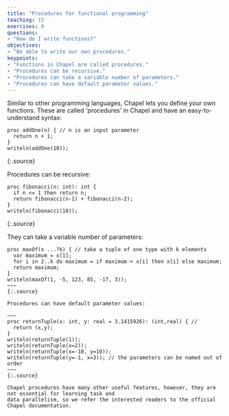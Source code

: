 ```yaml
---
title: "Procedures for functional programming"
teaching: 15
exercises: 0
questions:
- "How do I write functions?"
objectives:
- "Be able to write our own procedures."
keypoints:
- "Functions in Chapel are called procedures."
- "Procedures can be recursive."
- "Procedures can take a variable number of parameters."
- "Procedures can have default parameter values."
---
```


Similar to other programming languages, Chapel lets you define your own functions. These are called
'procedures' in Chapel and have an easy-to-understand syntax:

~~~
proc addOne(n) { // n is an input parameter
  return n + 1;
}
writeln(addOne(10));
~~~
{:.source}

Procedures can be recursive:

~~~
proc fibonacci(n: int): int {
  if n <= 1 then return n;
  return fibonacci(n-1) + fibonacci(n-2);
}
writeln(fibonacci(10));
~~~
{:.source}

They can take a variable number of parameters:

~~~~
proc maxOf(x ...?k) { // take a tuple of one type with k elements
  var maximum = x[1];
  for i in 2..k do maximum = if maximum < x[i] then x[i] else maximum;
  return maximum;
}
writeln(maxOf(1, -5, 123, 85, -17, 3));
~~~
{:.source}

Procedures can have default parameter values:

~~~
proc returnTuple(x: int, y: real = 3.1415926): (int,real) { // 
  return (x,y);
}
writeln(returnTuple(1));
writeln(returnTuple(x=2));
writeln(returnTuple(x=-10, y=10));
writeln(returnTuple(y=-1, x=3)); // the parameters can be named out of order
~~~
{:.source}

Chapel procedures have many other useful features, however, they are not essential for learning task and
data parallelism, so we refer the interested readers to the official Chapel documentation.

